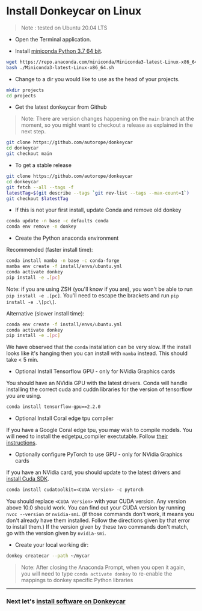 # Install Donkeycar on Linux


> Note : tested on Ubuntu 20.04 LTS

* Open the Terminal application.

* Install [miniconda Python 3.7 64 bit](https://conda.io/miniconda.html). 

```bash
wget https://repo.anaconda.com/miniconda/Miniconda3-latest-Linux-x86_64.sh
bash ./Miniconda3-latest-Linux-x86_64.sh
```

* Change to a dir you would like to use as the head of your projects.

```bash
mkdir projects
cd projects
```

* Get the latest donkeycar from Github

> Note: There are version changes happening on the `main` branch at the moment, so you might want to checkout a release as explained in the next step.

```bash
git clone https://github.com/autorope/donkeycar
cd donkeycar
git checkout main
```

* To get a stable release

```bash
git clone https://github.com/autorope/donkeycar
cd donkeycar
git fetch --all --tags -f
latestTag=$(git describe --tags `git rev-list --tags --max-count=1`)
git checkout $latestTag
```

* If this is not your first install, update Conda and remove old donkey

```bash
conda update -n base -c defaults conda
conda env remove -n donkey
```

* Create the Python anaconda environment

Recommended (faster install time):

```bash
conda install mamba -n base -c conda-forge
mamba env create -f install/envs/ubuntu.yml
conda activate donkey
pip install -e .[pc]
```
Note: if you are using ZSH (you'll know if you are), you won't be able to run `pip install -e .[pc]`. 
You'll need to escape the brackets and run `pip install -e .\[pc\]`.

Alternative (slower install time):

```bash
conda env create -f install/envs/ubuntu.yml
conda activate donkey
pip install -e .[pc]
```
We have observed that the `conda` installation can be very slow. If the install looks like it's hanging
then you can install with `mamba` instead. This should take < 5 min. 



* Optional Install Tensorflow GPU - only for NVidia Graphics cards

You should have an NVidia GPU with the latest drivers. Conda will handle installing the correct cuda and cuddn libraries for the version of tensorflow you are using.

```bash
conda install tensorflow-gpu==2.2.0
```

* Optional Install Coral edge tpu compiler

If you have a Google Coral edge tpu, you may wish to compile models. You will need to install the edgetpu_compiler exectutable. Follow [their instructions](https://coral.withgoogle.com/docs/edgetpu/compiler/).

* Optionally configure PyTorch to use GPU - only for NVidia Graphics cards

If you have an NVidia card, you should update to the latest drivers and [install Cuda SDK](https://www.tensorflow.org/install/gpu#windows_setup). 

```bash
conda install cudatoolkit=<CUDA Version> -c pytorch
```

You should replace `<CUDA Version>` with your CUDA version. Any version above 10.0 should work. You can find out your CUDA version by running `nvcc --version` or `nvidia-smi`. (if those commands don't work, it means you don't already have them installed. Follow the directions given by that error to install them.) If the version given by these two commands don't match, go with the version given by `nvidia-smi`.

* Create your local working dir:

```bash
donkey createcar --path ~/mycar
```

> Note: After closing the Anaconda Prompt, when you open it again, you will need to 
> type ```conda activate donkey``` to re-enable the mappings to donkey specific 
> Python libraries

----

### Next let's [install software on Donkeycar](/guide/install_software/#step-2-install-software-on-donkeycar)
